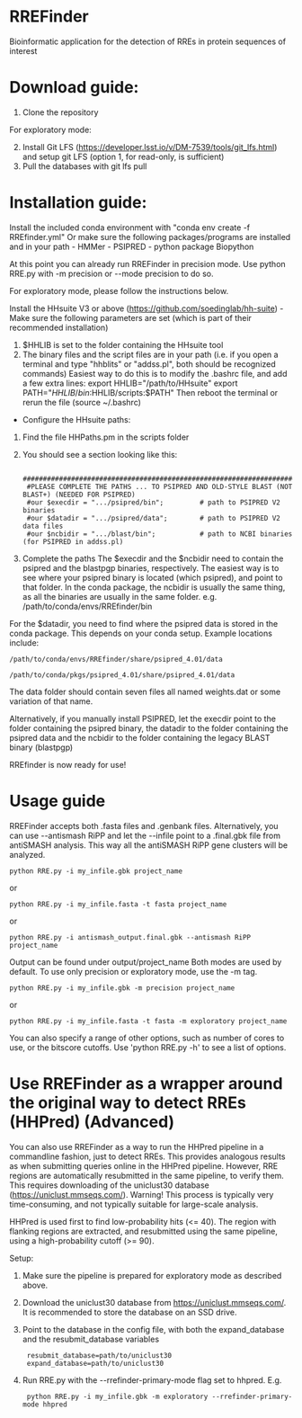 # RREFinder
Bioinformatic application for the detection of RREs in protein sequences of interest

# Download guide:
1) Clone the repository

For exploratory mode:

2) Install Git LFS (https://developer.lsst.io/v/DM-7539/tools/git_lfs.html) and setup git LFS (option 1, for read-only, is sufficient)
3) Pull the databases with git lfs pull

# Installation guide:

Install the included conda environment with "conda env create -f RREfinder.yml"
Or make sure the following packages/programs are installed and in your path
    - HMMer
    - PSIPRED
    - python package Biopython
    
At this point you can already run RREFinder in precision mode. Use python RRE.py with -m precision or --mode precision to do so.

For exploratory mode, please follow the instructions below.

Install the HHsuite V3 or above (https://github.com/soedinglab/hh-suite)
    - Make sure the following parameters are set (which is part of their recommended installation)
    
1) $HHLIB is set to the folder containing the HHsuite tool
2) The binary files and the script files are in your path 
(i.e. if you open a terminal and type "hhblits" or "addss.pl", both should be recognized commands)
Easiest way to do this is to modify the .bashrc file, and add a few extra lines:
export HHLIB="/path/to/HHsuite"
export PATH="$HHLIB/bin:$HHLIB/scripts:$PATH"
Then reboot the terminal or rerun the file (source ~/.bashrc)

- Configure the HHsuite paths:
1) Find the file HHPaths.pm in the scripts folder 
2) You should see a section looking like this:

        ##############################################################################################
        #PLEASE COMPLETE THE PATHS ... TO PSIPRED AND OLD-STYLE BLAST (NOT BLAST+) (NEEDED FOR PSIPRED)
        #our $execdir = ".../psipred/bin";         # path to PSIPRED V2 binaries
        #our $datadir = ".../psipred/data";        # path to PSIPRED V2 data files
        #our $ncbidir = ".../blast/bin";           # path to NCBI binaries (for PSIPRED in addss.pl)

3) Complete the paths
 The $execdir and the $ncbidir need to contain the psipred and the blastpgp binaries, respectively.
 The easiest way is to see where your psipred binary is located (which psipred), and point to that folder.
 In the conda package, the ncbidir is usually the same thing, as all the binaries are usually in the same folder.
 e.g. /path/to/conda/envs/RREfinder/bin

 For the $datadir, you need to find where the psipred data is stored in the conda package.
 This depends on your conda setup. Example locations include: 
 
    /path/to/conda/envs/RREfinder/share/psipred_4.01/data
 
    /path/to/conda/pkgs/psipred_4.01/share/psipred_4.01/data
 
 The data folder should contain seven files all named weights.dat or some variation of that name.

Alternatively, if you manually install PSIPRED, let the execdir point to the folder containing the psipred binary,
the datadir to the folder containing the psipred data and the ncbidir to the folder containing the legacy BLAST binary (blastpgp)
         
RREfinder is now ready for use!

# Usage guide

RREFinder accepts both .fasta files and .genbank files. 
Alternatively, you can use --antismash RiPP and let the --infile point to a .final.gbk file from antiSMASH analysis. 
This way all the antiSMASH RiPP gene clusters will be analyzed.

    python RRE.py -i my_infile.gbk project_name
or

    python RRE.py -i my_infile.fasta -t fasta project_name
or 

    python RRE.py -i antismash_output.final.gbk --antismash RiPP project_name


Output can be found under output/project_name
Both modes are used by default. To use only precision or exploratory mode, use the -m tag. 

    python RRE.py -i my_infile.gbk -m precision project_name
or 

    python RRE.py -i my_infile.fasta -t fasta -m exploratory project_name

You can also specify a range of other options, such as number of cores to use, or the bitscore cutoffs.
Use 'python RRE.py -h'  to see a list of options.

# Use RREFinder as a wrapper around the original way to detect RREs (HHPred) (Advanced)
You can also use RREFinder as a way to run the HHPred pipeline in a commandline fashion, just to detect RREs. This provides analogous results as when submitting queries online in the HHPred pipeline. However, RRE regions are automatically resubmitted in the same pipeline, to verify them. This requires downloading of the uniclust30 database (https://uniclust.mmseqs.com/).
Warning! This process is typically very time-consuming, and not typically suitable for large-scale analysis.

HHPred is used first to find low-probability hits (<= 40). The region with flanking regions are extracted, and resubmitted  using the same pipeline, using a high-probability cutoff (>= 90).

Setup:
1) Make sure the pipeline is prepared for exploratory mode as described above.
2) Download the uniclust30 database from https://uniclust.mmseqs.com/. It is recommended to store the database on an SSD drive.
3) Point to the database in the config file, with both the expand_database and the resubmit_database variables

        resubmit_database=path/to/uniclust30
        expand_database=path/to/uniclust30
        
3) Run RRE.py with the --rrefinder-primary-mode flag set to hhpred. E.g.

        python RRE.py -i my_infile.gbk -m exploratory --rrefinder-primary-mode hhpred



